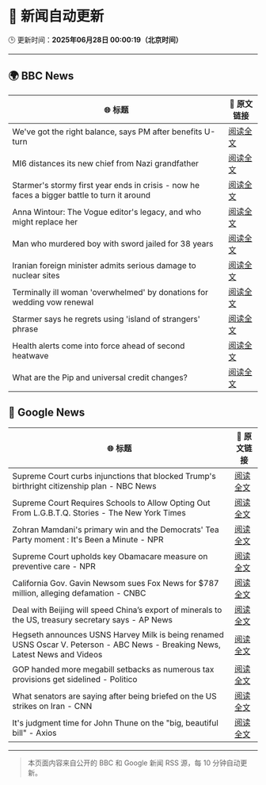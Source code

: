 # 🧠 新闻自动更新

🕒 更新时间：**2025年06月28日 00:00:19（北京时间）**

---

## 🌍 BBC News

| 🌐 标题 | 🔗 原文链接 |
|--------|-------------|
| We've got the right balance, says PM after benefits U-turn | [阅读全文](https://www.bbc.com/news/articles/cd78vyl3yvlo) |
| MI6 distances its new chief from Nazi grandfather | [阅读全文](https://www.bbc.com/news/articles/c0l406gpydgo) |
| Starmer's stormy first year ends in crisis - now he faces a bigger battle to turn it around | [阅读全文](https://www.bbc.com/news/articles/cm2l8ge86z7o) |
| Anna Wintour: The Vogue editor's legacy, and who might replace her | [阅读全文](https://www.bbc.com/news/articles/c3envvyvqydo) |
| Man who murdered boy with sword jailed for 38 years | [阅读全文](https://www.bbc.com/news/articles/cvg977nkl9xo) |
| Iranian foreign minister admits serious damage to nuclear sites | [阅读全文](https://www.bbc.com/news/articles/crmv3kp744ro) |
| Terminally ill woman 'overwhelmed' by donations for wedding vow renewal | [阅读全文](https://www.bbc.com/news/articles/crmvjpdgx20o) |
| Starmer says he regrets using 'island of strangers' phrase | [阅读全文](https://www.bbc.com/news/articles/cj3rxrg2pnjo) |
| Health alerts come into force ahead of second heatwave | [阅读全文](https://www.bbc.com/news/articles/cy4y8exrw0zo) |
| What are the Pip and universal credit changes? | [阅读全文](https://www.bbc.com/news/articles/cj924xvzrr2o) |

## 📰 Google News

| 🌐 标题 | 🔗 原文链接 |
|--------|-------------|
| Supreme Court curbs injunctions that blocked Trump's birthright citizenship plan - NBC News | [阅读全文](https://news.google.com/rss/articles/CBMixgFBVV95cUxQelhZRldjM1lmZWNDOThEOFk1YnMyVDZUS3NlY3BxS0xXNXRYMjBpZmxvNzVxOWktRjE4c25XSVBxcDEzWTFVRHcxYzlERURpX1NZeFFweE81d1Fkd0tNTS1tMmtmRTVKWERfSlJLZHI4Tk92ZjIyS241MnA4VGFmdWJjNU1QenpyQ2F3WU5kT0lraks3clZTNVBqNjcyR05nWl9RRzIwMFN1LVdxNVdGVDN1VVBnUVV6aUsxeVphdExPRWVYN1HSAVZBVV95cUxOYzQ3S2pfWWxxWXlpWXk4eHBDbEdjU1BMRzZzU1Q2TGNTQzJDcFViUVpjS2FscER4LTAtaXVnNjYwc2tyQUN6V2ZyblVfMy1jUzVPUFczQQ?oc=5) |
| Supreme Court Requires Schools to Allow Opting Out From L.G.B.T.Q. Stories - The New York Times | [阅读全文](https://news.google.com/rss/articles/CBMigwFBVV95cUxOSmJTcVJhekVGeDRwUTFza1RrRzUyakFNRGVTMWxUV2p1X0ptLU1wTXVwSFhNcDFZWE1XclBubXhHbnI2X0xFYVZocjk2TlVReTNFQ1g1ZHYwbXhOaWdWYnJ1X0VkLWpUYWFWWmlOQ2JqTm9ta2liNW1XSlhGcURNU2lBSQ?oc=5) |
| Zohran Mamdani's primary win and the Democrats' Tea Party moment : It's Been a Minute - NPR | [阅读全文](https://news.google.com/rss/articles/CBMimgFBVV95cUxNTllQRlpNVlJsVUl2YlplUjZoM2F6ZFVOV0lwQTlMdkpKV2lBN1NpSDduT3Y2MkJWRmp5VzRCejVyaXpqbi0xamZVT1JubXBMcEU3Ri1WY21MYXZrNnRuVkdqb2F1N2NQUGR0OUJVRC1MY1M1NlZvSEhpUHNEeXRBaWhiWUtwMmhGUUFyZmRZU3Q5MFh4NGxoeURR?oc=5) |
| Supreme Court upholds key Obamacare measure on preventive care - NPR | [阅读全文](https://news.google.com/rss/articles/CBMijAFBVV95cUxQdHZlSVU4WXhxMW9pcXhlR3hGaDVuazE3OEg3VldTbDdVUU9xenNBVzJKTzNtY3h1VHZEQ3hiUlhPTzB6QnJ2YWxJU25ubmZFSUNBbmFpMDY1TTdtUmNLTHZCcWp6eVNRYXpYMDkwenBTMFdmakhuYXdjNHRpQW5qVnZhTFhLRVRCWWo4QQ?oc=5) |
| California Gov. Gavin Newsom sues Fox News for $787 million, alleging defamation - CNBC | [阅读全文](https://news.google.com/rss/articles/CBMie0FVX3lxTE5tUkFEamtVOElRUURqSUpIR2llMDdhblp5cDJvYlAzZlplWnItczV4OFprUjFTRkFaZVZldFFNLWRPU29PdE1YeFV3a2Z5VEtMeG1aYldrempyVGgycEZRWTd4WDU2cGc3Rk55dFNvd0RYZkRNdXNxS0J6QdIBgAFBVV95cUxPMFk0YmFPUW5VYlZnRXFZWnJDQWMzSHJ5dVNPT1hjOWtQOGtVU0lfeXRRTTBLSHFDYmJtaFZyUW85bkY0RGszcGJPUWluSGI3NUljc2VNeUxRY3RhYUpFNWZkU2ZKVFRMTUhQTXpycXZEQVpXZDVkSUdXNi1KdFExcw?oc=5) |
| Deal with Beijing will speed China’s export of minerals to the US, treasury secretary says - AP News | [阅读全文](https://news.google.com/rss/articles/CBMilwFBVV95cUxPQngtRjJNbFhFLUJNMUpmOFJxWkYyTkNYVGdUQ0REVFFsYTE4b3FIZm1ObFZIT1dDOEVfSy10TE5JbUhvZkxMdmMwcmgtZVRfcEh4eGFUblRWNTdwUkdQTTJlb2hFV29TbXY1UmpNV0NEd3gzUGd2NmlnY1FsR1EtdEpNcUg4cUFwNWR3TVc4dTh5R2dkeWxF?oc=5) |
| Hegseth announces USNS Harvey Milk is being renamed USNS Oscar V. Peterson - ABC News - Breaking News, Latest News and Videos | [阅读全文](https://news.google.com/rss/articles/CBMipwFBVV95cUxQNTRaNkZ2RFNQbDh3ejQ4V3pFR1o2QUhwTG1pQTItWmJTX1dvRkQwSmVvR2VwYVBJWmE4bWh6cjJtN3RSSXpnSXFRWUJJeEtkM0p0ZUhTQ2J2QjVRVVJod2dRMUgtbGxwbUhXWWVuakhhTC04QllPLUprV3RucWw5Y05XOFY0bXdfcEg2WVExRW9kUk9XTWlkTjZaN2VwS0V5a0FIbVBVSdIBrAFBVV95cUxQdW9HVlMtRW5uX0RGcG1QalI5QVVkLXMxQ1hILTVjUWhhaVVNLUN6S3F2UGVSaFB4ZWRfXzN0T0paSmNRX0lxSU1LTTRSNzBmUE1KT29QNENiQUVVeEpWZW1nRHpQNFJDZzFZWUZOMEttQkZvTXBUb3FteEdCSUl3ZUhrOEkxeVNoMk9jaEFiVzI3eUJwWWpHN1dfUk9aS1Bhc2NmcDJWbDFTMDFl?oc=5) |
| GOP handed more megabill setbacks as numerous tax provisions get sidelined - Politico | [阅读全文](https://news.google.com/rss/articles/CBMi2AFBVV95cUxNcXozd0c1bFhzZ2xkbHowQmZUbVJ0RjhUMTBmYy1WRXJPQkNPcjJSWGhIa05nZnB1RDV3RzlhVEEtNzQ2MFA0Ym9aSUt5bkN3SjRnOGhZN3cxWWd2Z0Z6bTMyemF3MnFXM1ZOa3pSNGFlTUJQSkZoVGowQjVFSlg0QWlfYzZtLXd1UHcwejBQRVoyQW1RQnNkNEFXTng4YmY2MF9GZ216WDJkRU5SUnByRHZ5aDB0WE5OZFpmWWhsbzRRS0JoMGZNV1dBNjAxTmk2dHVEWkhZZ20?oc=5) |
| What senators are saying after being briefed on the US strikes on Iran - CNN | [阅读全文](https://news.google.com/rss/articles/CBMiekFVX3lxTE8xWEpOTi0xaENubWZyczRLaHZDSWpDaV9MRDdKeUo3OFhBbVNDaUtDMFV5Rng1S1MzazFGUTVfU1lVRG5QT01UQ193M3VJb1dEOGdMazFQR3VhOHdXOWEtSU11WExyWS1qbkpiamZvN0czRjlZTXhFcXZn0gF_QVVfeXFMUDNtSnR4SEVwak9GU19NSjNiZzVPLUJUeFU0T3cwSlhrVkVZVDg1djVSTW9TNzI0V2lDSVhjRkRwTzdZcUo5dWRSNGQ4Y0dycnB2SUROYWc5QkJHTF9fcThoTkxrZWIxeF8zNDRhajFRaEcwb2NPdzY4dzlINVFsdw?oc=5) |
| It's judgment time for John Thune on the "big, beautiful bill" - Axios | [阅读全文](https://news.google.com/rss/articles/CBMiggFBVV95cUxNc20zUGRuWm55M3JfNzNwNjVkd2xsanFsLTdxN0tfQmFDay1wVE9JTFZKOWhfdVlkZ1dQdkVvNlgybjhQMk5hc1FjOGIwcnJGbjZYNXJaZUNscVJGbUlycjlDT0k4Xy15RUtTN2V2cHVZTVNlS21pZ3NPd1dYRGtDelRR?oc=5) |

---
> 本页面内容来自公开的 BBC 和 Google 新闻 RSS 源，每 10 分钟自动更新。